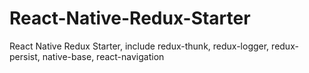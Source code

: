 # React-Native-Redux-Starter
React Native Redux Starter, include redux-thunk, redux-logger, redux-persist, native-base, react-navigation
